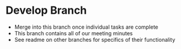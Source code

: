 # Develop Branch #
- Merge into this branch once individual tasks are complete
- This branch contains all of our meeting minutes
- See readme on other branches for specifics of their functionality
